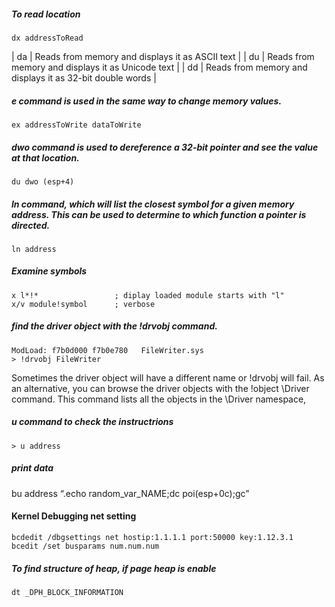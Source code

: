 


##### To read location
```
dx addressToRead
```

| da  | Reads from memory and displays it as ASCII text   |
| du  | Reads from memory and displays it as Unicode text  |
| dd  | Reads from memory and displays it as 32-bit double words   |

#####  *e* command is used in the same way to change memory values. 
```
ex addressToWrite dataToWrite
```
##### *dwo* command is used to dereference a 32-bit pointer and see the value at that location.

```
du dwo (esp+4)
```

##### *ln* command, which will list the closest symbol for a given memory address. This can be used to determine to which function a pointer is directed.
```
ln address
```
##### *Examine symbols*
```
x l*!*                 ; diplay loaded module starts with "l"
x/v module!symbol      ; verbose 
```
##### find the driver object with the *!drvobj* command.
```
ModLoad: f7b0d000 f7b0e780   FileWriter.sys
> !drvobj FileWriter
```
Sometimes the driver object will have a different name or !drvobj will fail. As an alternative, you can browse the driver objects with the !object \Driver command. This command lists all the objects in the \Driver namespace, 

##### *u* command to check the instructrions
```
> u address
```

##### print data

bu address “.echo random_var_NAME;dc poi(esp+0c);gc”


#### Kernel Debugging net setting
```
bcdedit /dbgsettings net hostip:1.1.1.1 port:50000 key:1.12.3.1
bcedit /set busparams num.num.num
```

##### To find structure of heap, if page heap is enable 
```
dt _DPH_BLOCK_INFORMATION  
```

